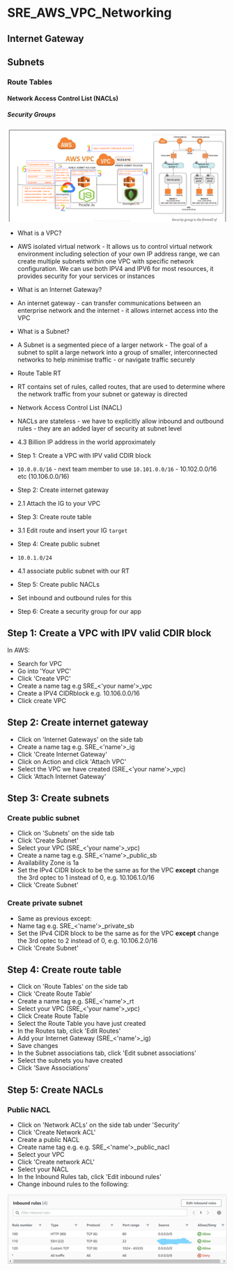 # SRE_AWS_VPC_Networking
## Internet Gateway
## Subnets
### Route Tables
#### Network Access Control List (NACLs)
##### Security Groups

![](/img/AWS_deployment_networking_security.png)


- What is a VPC?
- AWS isolated virtual network - It allows us to control virtual network environment including selection of your own IP address range, we can create multiple subnets within one VPC with specific network configuration. We can use both IPV4 and IPV6 for most resources, it provides security for your services or instances

- What is an Internet Gateway?
- An internet gateway - can transfer communications between an enterprise network and the internet - it allows internet access into the VPC

- What is a Subnet?
- A Subnet is a segmented piece of a larger network - The goal of a subnet to split a large network into a group of smaller, interconnected networks to help minimise traffic - or navigate traffic securely

- Route Table RT
- RT contains set of rules, called routes, that are used to determine where the network traffic from your subnet or gateway is directed

- Network Access Control List (NACL)
- NACLs are stateless - we have to explicitly allow inbound and outbound rules - they are an added layer of security at subnet level

- 4.3 Billion IP address in the world approximately

- Step 1: Create a VPC with IPV valid CDIR block
- `10.0.0.0/16` - next team member to use `10.101.0.0/16` - 10.102.0.0/16 etc (10.106.0.0/16)

- Step 2: Create internet gateway
- 2.1 Attach the IG to your VPC

- Step 3: Create route table
- 3.1 Edit route and insert your IG `target`

- Step 4: Create public subnet
- `10.0.1.0/24`
- 4.1 associate public subnet with our RT

- Step 5: Create public NACLs
- Set inbound and outbound rules for this

- Step 6: Create a security group for our app


## Step 1: Create a VPC with IPV valid CDIR block

In AWS:

- Search for VPC
- Go into 'Your VPC'
- Click 'Create VPC'
- Create a name tag e.g SRE_<'your name'>_vpc
- Create a IPV4 CIDRblock e.g. 10.106.0.0/16
- Click create VPC

## Step 2: Create internet gateway

- Click on 'Internet Gateways' on the side tab
- Create a name tag e.g. SRE_<'name'>_ig
- Click 'Create Internet Gateway'
- Click on Action and click 'Attach VPC'
- Select the VPC we have created (SRE_<'your name'>_vpc)
- Click 'Attach Internet Gateway'

## Step 3: Create subnets
### Create public subnet
- Click on 'Subnets' on the side tab
- Click 'Create Subnet'
- Select your VPC (SRE_<'your name'>_vpc)
- Create a name tag e.g. SRE_<'name'>_public_sb
- Availability Zone is 1a
- Set the IPv4 CIDR block to be the same as for the VPC <B>except</B> change the 3rd optec to 1 instead of 0, e.g. 10.106.1.0/16
- Click 'Create Subnet'

### Create private subnet
- Same as previous except:
- Name tag e.g. SRE_<'name'>_private_sb
- Set the IPv4 CIDR block to be the same as for the VPC <B>except</B> change the 3rd optec to 2 instead of 0, e.g. 10.106.2.0/16
- Click 'Create Subnet'

## Step 4: Create route table

- Click on 'Route Tables' on the side tab
- Click 'Create Route Table'
- Create a name tag e.g. SRE_<'name'>_rt
- Select your VPC (SRE_<'your name'>_vpc)
- Click Create Route Table
- Select the Route Table you have just created
- In the Routes tab, click 'Edit Routes'
- Add your Internet Gateway (SRE_<'name'>_ig)
- Save changes
- In the Subnet associations tab, click 'Edit subnet associations'
- Select the subnets you have created
- Click 'Save Associations'

## Step 5: Create NACLs
### Public NACL
- Click on 'Network ACLs' on the side tab under 'Security'
- Click 'Create Network ACL'
- Create a public NACL
- Create name tag e.g. e.g. SRE_<'name'>_public_nacl
- Select your VPC
- Click 'Create network ACL'
- Select your NACL
- In the Inbound Rules tab, click 'Edit inbound rules'
- Change inbound rules to the following:

![](img/NACLpublicinboundrules.jpg)

